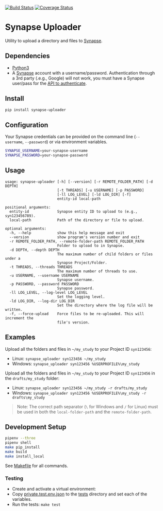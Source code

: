 [![Build Status](https://travis-ci.org/ki-tools/synapse_uploader.svg?branch=master)](https://travis-ci.org/ki-tools/synapse_uploader)
[![Coverage Status](https://coveralls.io/repos/github/ki-tools/synapse_uploader/badge.svg?branch=master)](https://coveralls.io/github/ki-tools/synapse_uploader?branch=master)

# Synapse Uploader

Utility to upload a directory and files to [Synapse](https://www.synapse.org/).

## Dependencies

- [Python3](https://www.python.org/)
- A [Synapse](https://www.synapse.org/) account with a username/password. Authentication through a 3rd party (.e.g., Google) will not work, you must have a Synapse user/pass for the [API to authenticate](http://docs.synapse.org/python/#connecting-to-synapse).

## Install

```bash
pip install synapse-uploader
```

## Configuration

Your Synapse credentials can be provided on the command line (`--username`, `--password`) or via environment variables.

```bash
SYNAPSE_USERNAME=your-synapse-username
SYNAPSE_PASSWORD=your-synapse-password
```

## Usage

```text
usage: synapse-uploader [-h] [--version] [-r REMOTE_FOLDER_PATH] [-d DEPTH]
                        [-t THREADS] [-u USERNAME] [-p PASSWORD]
                        [-ll LOG_LEVEL] [-ld LOG_DIR] [-f]
                        entity-id local-path

positional arguments:
  entity-id             Synapse entity ID to upload to (e.g., syn123456789).
  local-path            Path of the directory or file to upload.

optional arguments:
  -h, --help            show this help message and exit
  --version             show program's version number and exit
  -r REMOTE_FOLDER_PATH, --remote-folder-path REMOTE_FOLDER_PATH
                        Folder to upload to in Synapse.
  -d DEPTH, --depth DEPTH
                        The maximum number of child folders or files under a
                        Synapse Project/Folder.
  -t THREADS, --threads THREADS
                        The maximum number of threads to use.
  -u USERNAME, --username USERNAME
                        Synapse username.
  -p PASSWORD, --password PASSWORD
                        Synapse password.
  -ll LOG_LEVEL, --log-level LOG_LEVEL
                        Set the logging level.
  -ld LOG_DIR, --log-dir LOG_DIR
                        Set the directory where the log file will be written.
  -f, --force-upload    Force files to be re-uploaded. This will increment the
                        file's version.
```

## Examples

Upload all the folders and files in `~/my_study` to your Project ID `syn123456`:

- Linux: `synapse_uploader syn123456 ~/my_study`
- Windows: `synapse_uploader syn123456 %USERPROFILE%\my_study`

Upload all the folders and files in `~/my_study` to your Project ID `syn123456` in the `drafts/my_study` folder:

- Linux: `synapse_uploader syn123456 ~/my_study -r drafts/my_study`
- Windows: `synapse_uploader syn123456 %USERPROFILE%\my_study -r drafts\my_study`

> Note: The correct path separator (`\` for Windows and `/` for Linux) must be used in both the `local-folder-path` and the `remote-folder-path`.

## Development Setup

```bash
pipenv --three
pipenv shell
make pip_install
make build
make install_local
```
See [Makefile](Makefile) for all commands.

### Testing

- Create and activate a virtual environment:
- Copy [private.test.env.json](tests/templates/private.test.env.json) to the [tests](tests) directory and set each of the variables.
- Run the tests: `make test`

